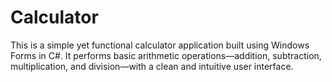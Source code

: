 # Calculator
This is a simple yet functional calculator application built using Windows Forms in C#. It performs basic arithmetic operations—addition, subtraction, multiplication, and division—with a clean and intuitive user interface. 
